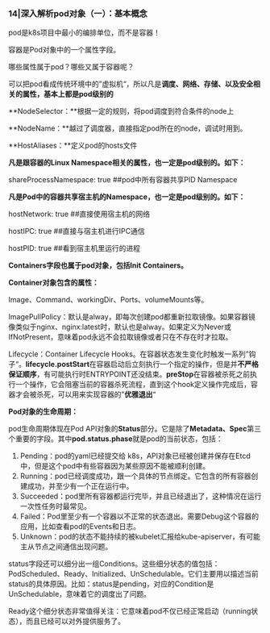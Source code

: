 ### 14|深入解析pod对象（一）：基本概念

pod是k8s项目中最小的编排单位，而不是容器！

容器是Pod对象中的一个属性字段。

哪些属性属于pod？哪些又属于容器呢？

可以把pod看成传统环境中的”虚拟机“，所以凡是**调度、网络、存储、以及安全相关的属性，基本上都是pod级别的**

**NodeSelector：**根据一定的规则，将pod调度到符合条件的node上

**NodeName：**越过了调度器，直接指定pod所在的node，调试时用到。

**HostAliases：**定义pod的hosts文件



**凡是跟容器的Linux Namespace相关的属性，也一定是pod级别的。如下：**

shareProcessNamespace: true    ##pod中所有容器共享PID Namespace



**凡是Pod中的容器共享宿主机的Namespace，也一定是pod级别的。如下：**

hostNetwork: true  ##直接使用宿主机的网络

hostIPC: true     ##直接与宿主机进行IPC通信

hostPID: true    ##看到宿主机里运行的进程



**Containers字段也属于pod对象，包括Init Containers。**



**Container对象包含的属性：**

Image、Command、workingDir、Ports、volumeMounts等。

ImagePullPolicy：默认是alway，即每次创建pod都重新拉取镜像。如果容器镜像类似于nginx、nginx:latest时，默认也是alway。如果定义为Never或IfNotPresent，意味着pod永远不会拉取镜像或者只在不存在时才拉取。

Lifecycle：Container Lifecycle Hooks。在容器状态发生变化时触发一系列”钩子“。**lifecycle.postStart**在容器启动后立刻执行一个指定的操作，但是并**不严格保证顺序**，有可能执行时ENTRYPOINT还没结束。**preStop**在容器被杀死之前执行一个操作，它会阻塞当前的容器杀死流程，直到这个hook定义操作完成后，容器才会被杀死，可以用来实现容器的”**优雅退出**“



**Pod对象的生命周期：**

pod生命周期体现在Pod API对象的**Status**部分。它是除了**Metadata、Spec**第三个重要的字段。其中**pod.status.phase**就是pod的当前状态，包括：

1. Pending：pod的yaml已经提交给 k8s，API对象已经被创建并保存在Etcd中，但是这个pod中有些容器因为某些原因不能被顺利创建。
2. Running：pod已经调度成功，跟一个具体的节点绑定。它包含的所有容器创建成功，并至少有一个正在运行中。
3. Succeeded：pod里所有容器都运行完毕，并且已经退出了，这种情况在运行一次性任务时最常见。
4. Failed：Pod里至少有一个容器以不正常的状态退出。需要Debug这个容器的应用，比如查看pod的Events和日志。
5. Unknown：pod的状态不能持续的被kubelet汇报给kube-apiserver，有可能主从节点之间通信出现问题。

status字段还可以细分出一组Conditions。这些细分状态的值包括：PodScheduled、Ready、Initialized、UnSchedulable。它们主要用以描述当前status的具体原因。比如：status是pending，对应的Condition是UnSchedulable，意味着它的调度出了问题。

Ready这个细分状态非常值得关注：它意味着pod不仅已经正常启动（running状态），而且已经可以对外提供服务了。